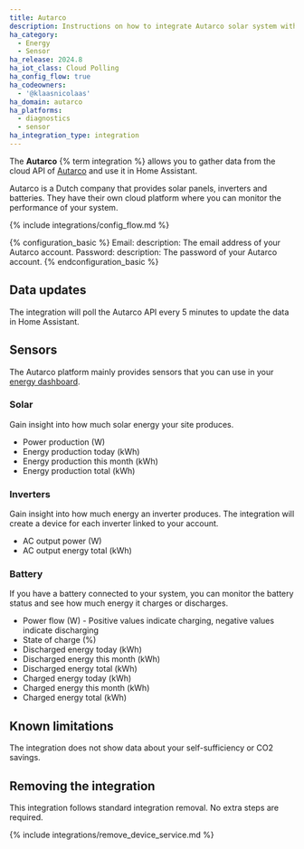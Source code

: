 ```yaml
---
title: Autarco
description: Instructions on how to integrate Autarco solar system within Home Assistant.
ha_category:
  - Energy
  - Sensor
ha_release: 2024.8
ha_iot_class: Cloud Polling
ha_config_flow: true
ha_codeowners:
  - '@klaasnicolaas'
ha_domain: autarco
ha_platforms:
  - diagnostics
  - sensor
ha_integration_type: integration
---
```


The **Autarco** {% term integration %} allows you to gather data from the cloud API of [Autarco](https://www.autarco.com) and use it in Home Assistant.

Autarco is a Dutch company that provides solar panels, inverters and batteries. They have their own cloud platform where you can monitor the performance of your system.

{% include integrations/config_flow.md %}

{% configuration_basic %}
Email:
  description: The email address of your Autarco account.
Password:
  description: The password of your Autarco account.
{% endconfiguration_basic %}

## Data updates

The integration will poll the Autarco API every 5 minutes to update the data in Home Assistant.

## Sensors

The Autarco platform mainly provides sensors that you can use in your [energy dashboard](/energy).

### Solar

Gain insight into how much solar energy your site produces.

- Power production (W)
- Energy production today (kWh)
- Energy production this month (kWh)
- Energy production total (kWh)

### Inverters

Gain insight into how much energy an inverter produces. The integration will create a device for each inverter linked to your account.

- AC output power (W)
- AC output energy total (kWh)

### Battery

If you have a battery connected to your system, you can monitor the battery status and see how much energy it charges or discharges.

- Power flow (W) - Positive values indicate charging, negative values indicate discharging
- State of charge (%)
- Discharged energy today (kWh)
- Discharged energy this month (kWh)
- Discharged energy total (kWh)
- Charged energy today (kWh)
- Charged energy this month (kWh)
- Charged energy total (kWh)

## Known limitations

The integration does not show data about your self-sufficiency or CO2 savings.

## Removing the integration

This integration follows standard integration removal. No extra steps are required.

{% include integrations/remove_device_service.md %}
